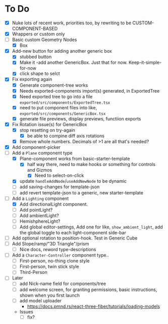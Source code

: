 # To Do

- [x] Nuke lots of recent work, priorities too, by rewriting to be CUSTOM-COMPONENT-BASED
- [x] Wrappers or custom only
- [ ] Basic custom Geometry Nodes
  - [x] Box
- [x] Add-new button for adding another generic box
  - [x] stubbed button
  - [x] Make it -add another GenericBox. Just that for now. Keep-it-simple-for-now
  - [x] click shape to selct
- [x] Fix exporting again
  - [x] Generate component-tree works
  - [x] Needs exported-components import(s) generated, in ExportedTree
  - [x] Need exported tree to go into a file `exported/src/components/ExportedTree.tsx`
  - [x] need to put component files into like, `exported/src/components/GenericBox.tsx`
  - [x] generate file previews, display previews, functiion exports
- [x] Fix Rotation issue(s) for GenericBox
  - [x] stop resetting on try-again
    - [x] be able to compine diff axis rotations
  - [x] Remove whole numbers. Decimals of >1 are all that's needed?
- [x] Add component-picker
- [ ] Add a `Plane` component type
  - [x] Plane-component works from basic-starter-template
    - [x] half way there, need to make hooks or something for controls and Gizmos
      - [x] Need to select-on-click
  - [x] update `handleAddNode`/`useAddNewNode` to be dynamic
  - [ ] add saving-changes for template-json
  - [ ] add revert template-json to a generic, new starter-template
- [ ] Add a `Lighting` component
  - [x] Add directionalLight component.
  - [ ] Add pointLight?
  - [ ] Add ambientLight?
  - [ ] HemishphereLight?
  - [ ] Add global editor-settings, Add one for like, `show_ambient_light`, add the global toggle to each light-component side-bar
- [ ] Add optional rotation to position-hook. Test in Generic Cube
- [ ] Add Slope/ramp/"3D Triangle"/prism
  - [ ] Nice docs, reword type-descriptions
- [ ] Add a `Character-Controller` component type..
  - [ ] First-person, no-thing clone style
  - [ ] First-person, twin stick style
  - [ ] Third-Person
- [ ] Later
  - [ ] add Nick-name field for components/tree
  - [ ] add welcome screen, for granting permissions, basic instructions, shown when you first launch
  - [ ] add model uploader
    - https://docs.pmnd.rs/react-three-fiber/tutorials/loading-models
  - Issues
    - [ ] fix?
